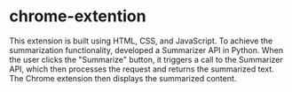 # chrome-extention
This extension is built using HTML, CSS, and JavaScript. To achieve the summarization functionality, developed a Summarizer API in Python. When the user clicks the "Summarize" button, it triggers a call to the Summarizer API, which then processes the request and returns the summarized text. The Chrome extension then displays the summarized content.
